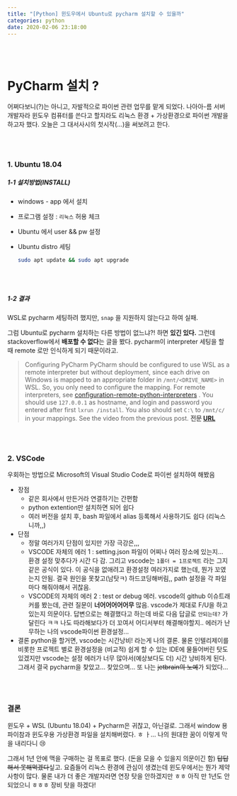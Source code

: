 ```yaml
---
title: "[Python] 윈도우에서 Ubuntu로 pycharm 설치할 수 있을까"
categories: python
date: 2020-02-06 23:18:00
---
```


<br><br>

# PyCharm 설치 ?

어쩌다보니(?)는 아니고, 자발적으로 파이썬 관련 업무를 맡게 되었다. 나아아-름 서버개발자라 윈도우 컴퓨터를 쓴다고 할지라도 리눅스 환경 + 가상환경으로 파이썬 개발을 하고자 했다. 오늘은 그 대서사시의 첫시작(...)을 써보려고 한다.

<br><br>

### 1. Ubuntu 18.04

##### 1-1 설치방법(INSTALL)

- windows - app 에서 설치

- 프로그램 설정 : `리눅스` 허용 체크

- Ubuntu 에서 user && pw 설정

- Ubuntu distro 세팅

  ```bash
  sudo apt update && sudo apt upgrade
  ```



<br><br>

##### 1-2 결과

WSL로 pycharm 세팅하려 했지만, `snap` 을 지원하지 않는다고 하여 실패. 

그럼 Ubuntu로 pycharm 설치하는 다른 방법이 없느냐?! 하면 **있긴 있다.** 그런데 stackoverflow에서 **배포할 수 없다**는 글을 봤다. pycharm이 interpreter 세팅을 할 때 remote 로만 인식하게 되기 때문이라고. 

>Configuring PyCharm PyCharm should be configured to use WSL as a remote interpreter but without deployment, since each drive on Windows is mapped to an appropriate folder in `/mnt/<DRIVE_NAME>` in WSL. So, you only need to configure the mapping. For remote interpreters, see [configuration-remote-python-interpreters](https://www.jetbrains.com/help/pycharm/2016.1/configuring-remote-python-interpreters.html) . You should use `127.0.0.1` as hostname, and login and password you entered after first `lxrun /install`. You also should set `C:\` to `/mnt/c/` in your mappings. See the video from the previous post. **전문 [URL](https://stackoverflow.com/questions/37000166/getting-pycharm-to-recognize-python-on-the-windows-linux-subsystem-bash-on-wind)** 



<br><br>

### 2. VSCode

우회하는 방법으로 Microsoft의 Visual Studio Code로 파이썬 설치하여 해봤음

- 장점
  - 같은 회사에서 만든거라 연결하기는 간편함
  - python extention만 설치하면 되어 쉽다
  - 여러 버전을 설치 후, bash 파일에서 alias 등록해서 사용하기도 쉽다 (리눅스니까,,)
- 단점
  - 정말 여러가지 단점이 있지만 가장 극강은,,,
  - VSCODE 자체의 에러 1 : setting.json 파일이 어찌나 여러 장소에 있는지... 환경 설정 맞추다가 시간 다 감. 그리고 vscode는 `1폴더 = 1프로젝트` 라는 그지같은 공식이 있다. 이 공식을 없애려고 환경설정 여러가지로 했는데, 뭔가 꼬였는지 안됨. 결국 원인을 못찾고(남탓ㅋ) 하드코딩해버림,, path 설정을 각 파일마다 해줘야해서 귀찮음.
  - VSCODE의 자체의 에러 2 : test or debug 에러. vscode의 github 이슈트래커를 봤는데, 관련 질문이 **너어어어어어무** 많음. vscode가 제대로 F/U을 하고있는지 의문이다. 답변으로는 해결했다고 하는데 바로 다음 답글로 `안되는데?` 가 달린다 ㅋㅋ 나도 따라해보다가 더 꼬여서 어디서부터 해결해야할지.. 에러가 난무하는 나의 vscode파이썬 환경설정...
- 결론
  python을 할거면, vscode는 시간낭비! 라는게 나의 결론. 물론 인텔리제이를 비롯한 프로젝트 별로 환경설정을 (비교적) 쉽게 할 수 있는 IDE에 물들어버린 탓도 있겠지만 vscode는 설정 에러가 너무 많아서(예상보다도 더) 시간 낭비하게 된다. 그래서 결국 pycharm을 찾았고... 찾았으며... 또 나는 ~~jetbrain의 노예~~가 되었다...



<br><br>

###  결론

윈도우 + WSL (Ubuntu 18.04) + Pycharm은 귀찮고, 아닌걸로. 그래서 window 용 파이참과 윈도우용 가상환경 파일을 설치해버렸다. ㅎ ㅏ... 나의 원대한 꿈이 이렇게 막을 내리다니 :cry:

그래서 1년 안에 맥을 구매하는 걸 목표로 했다. (돈을 모을 수 있을지 의문이긴 함) ~~답답해서 못해먹겠다~~싶고. 요즘들어 리눅스 환경에 관심이 생겼는데 윈도우에서는 뭔가 제약사항이 많다. 물론 내가 더 좋은 개발자라면 연장 탓을 안하겠지만 ㅎㅎ  아직 만 1년도 안되었으니 ㅎㅎㅎ 장비 탓을 하겠다! 







